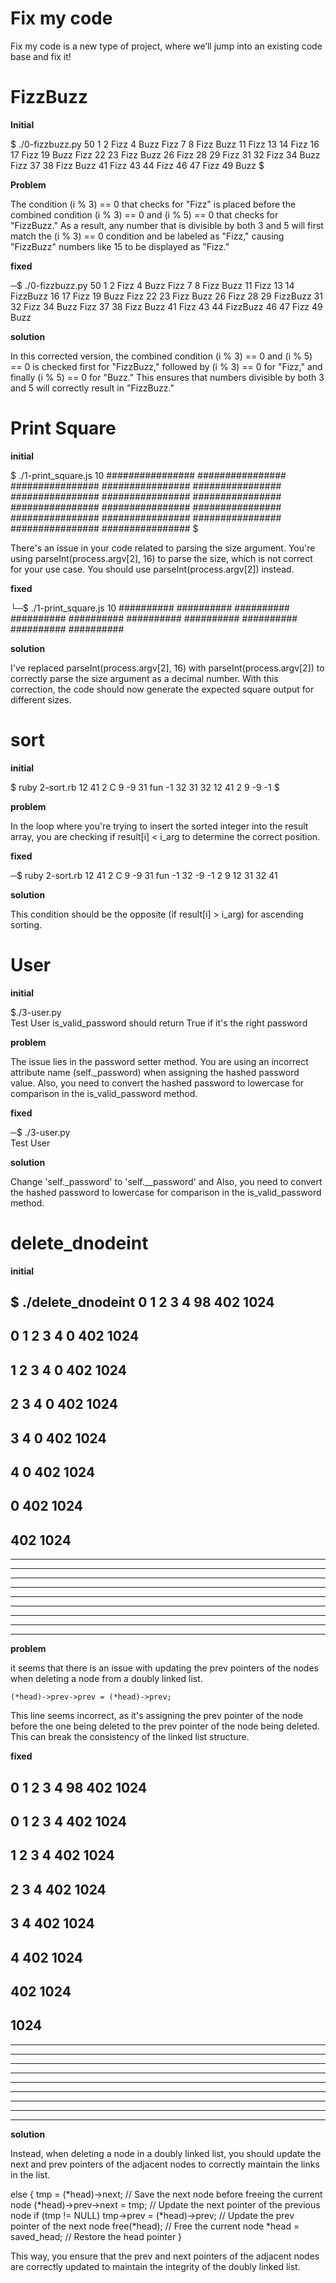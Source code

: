 # Fix my code


Fix my code is a new type of project, where we’ll jump into an existing code base and fix it!


# FizzBuzz


**Initial**

$ ./0-fizzbuzz.py 50
1 2 Fizz 4 Buzz Fizz 7 8 Fizz Buzz 11 Fizz 13 14 Fizz 16 17 Fizz 19 Buzz Fizz 22 23 Fizz Buzz 26 Fizz 28 29 Fizz 31 32 Fizz 34 Buzz Fizz 37 38 Fizz Buzz 41 Fizz 43 44 Fizz 46 47 Fizz 49 Buzz
$

**Problem**


The condition (i % 3) == 0 that checks for "Fizz" is placed before the combined condition (i % 3) == 0 and (i % 5) == 0 that checks for "FizzBuzz." As a result, any number that is divisible by both 3 and 5 will first match the (i % 3) == 0 condition and be labeled as "Fizz," causing "FizzBuzz" numbers like 15 to be displayed as "Fizz."


**fixed**


─$ ./0-fizzbuzz.py 50
1 2 Fizz 4 Buzz Fizz 7 8 Fizz Buzz 11 Fizz 13 14 FizzBuzz 16 17 Fizz 19 Buzz Fizz 22 23 Fizz Buzz 26 Fizz 28 29 FizzBuzz 31 32 Fizz 34 Buzz Fizz 37 38 Fizz Buzz 41 Fizz 43 44 FizzBuzz 46 47 Fizz 49 Buzz


**solution**


In this corrected version, the combined condition (i % 3) == 0 and (i % 5) == 0 is checked first for "FizzBuzz," followed by (i % 3) == 0 for "Fizz," and finally (i % 5) == 0 for "Buzz." This ensures that numbers divisible by both 3 and 5 will correctly result in "FizzBuzz."


# Print Square


**initial**


$ ./1-print_square.js 10
################
################
################
################
################
################
################
################
################
################
################
################
################
################
################
################
$


There's an issue in your code related to parsing the size argument. You're using parseInt(process.argv[2], 16) to parse the size, which is not correct for your use case. You should use parseInt(process.argv[2]) instead.


**fixed**


└─$ ./1-print_square.js 10
##########
##########
##########
##########
##########
##########
##########
##########
##########
##########


**solution**


I've replaced parseInt(process.argv[2], 16) with parseInt(process.argv[2]) to correctly parse the size argument as a decimal number. With this correction, the code should now generate the expected square output for different sizes.


# sort


**initial**


$ ruby 2-sort.rb 12 41 2 C 9 -9 31 fun -1 32
31
32
12
41
2
9
-9
-1
$


**problem**


In the loop where you're trying to insert the sorted integer into the result array, you are checking if result[i] < i_arg to determine the correct position.

**fixed**


─$  ruby 2-sort.rb 12 41 2 C 9 -9 31 fun -1 32
-9
-1
2
9
12
31
32
41


**solution**


This condition should be the opposite (if result[i] > i_arg) for ascending sorting.


# User


**initial**


$./3-user.py    
Test User
is_valid_password should return True if it's the right password


**problem**


The issue lies in the password setter method. You are using an incorrect attribute name (self._password) when assigning the hashed password value. Also, you need to convert the hashed password to lowercase for comparison in the is_valid_password method.


**fixed**


─$ ./3-user.py       
Test User
         

**solution**


Change 'self._password' to 'self.__password' and Also, you need to convert the hashed password to lowercase for comparison in the is_valid_password method.


# delete_dnodeint

**initial**

$ ./delete_dnodeint 
0
1
2
3
4
98
402
1024
-----------------
0
1
2
3
4
0
402
1024
-----------------
1
2
3
4
0
402
1024
-----------------
2
3
4
0
402
1024
-----------------
3
4
0
402
1024
-----------------
4
0
402
1024
-----------------
0
402
1024
-----------------
402
1024
-----------------
-----------------
-----------------
-----------------
-----------------
-----------------
-----------------
-----------------
-----------------
-----------------


**problem**


it seems that there is an issue with updating the prev pointers of the nodes when deleting a node from a doubly linked list.

`(*head)->prev->prev = (*head)->prev;`


This line seems incorrect, as it's assigning the prev pointer of the node before the one being deleted to the prev pointer of the node being deleted. This can break the consistency of the linked list structure.


**fixed**


0
1
2
3
4
98
402
1024
-----------------
0
1
2
3
4
402
1024
-----------------
1
2
3
4
402
1024
-----------------
2
3
4
402
1024
-----------------
3
4
402
1024
-----------------
4
402
1024
-----------------
402
1024
-----------------
1024
-----------------
-----------------
-----------------
-----------------
-----------------
-----------------
-----------------
-----------------
-----------------
-----------------
                                                                        

**solution**


Instead, when deleting a node in a doubly linked list, you should update the next and prev pointers of the adjacent nodes to correctly maintain the links in the list. 


else
{
    tmp = (*head)->next; // Save the next node before freeing the current node
    (*head)->prev->next = tmp; // Update the next pointer of the previous node
    if (tmp != NULL)
        tmp->prev = (*head)->prev; // Update the prev pointer of the next node
    free(*head); // Free the current node
    *head = saved_head; // Restore the head pointer
}


This way, you ensure that the prev and next pointers of the adjacent nodes are correctly updated to maintain the integrity of the doubly linked list.
